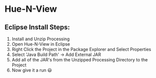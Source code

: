 # Hue-N-View

## Eclipse Install Steps:
1. Install and Unzip Processing
2. Open Hue-N-View in Eclipse
3. Right Click the Project in the Package Explorer and Select Properties
4. Select 'Java Build Path' -> Add External JAR
5. Add all of the JAR's from the Unzipped Processing Directory to the Project
6. Now give it a run :smiley:
